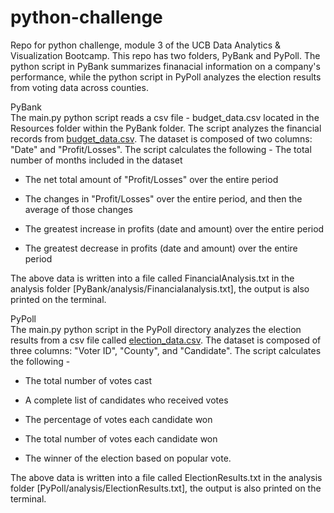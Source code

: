 # python-challenge
Repo for python challenge, module 3 of the UCB Data Analytics &amp; Visualization Bootcamp.
This repo has two folders, PyBank and PyPoll. The python script in PyBank summarizes finanacial information on a company's performance, while the python script in PyPoll analyzes the election results from voting data across counties.

PyBank<br>
The main.py python script reads a csv file - budget_data.csv located in the Resources folder within the PyBank folder. The script analyzes the financial records from [budget_data.csv](PyBank/Resources/budget_data.csv). The dataset is composed of two columns: "Date" and "Profit/Losses". The script calculates the following - 
The total number of months included in the dataset

* The net total amount of "Profit/Losses" over the entire period

* The changes in "Profit/Losses" over the entire period, and then the average of those changes

* The greatest increase in profits (date and amount) over the entire period

* The greatest decrease in profits (date and amount) over the entire period

The above data is written into a file called FinancialAnalysis.txt in the analysis folder [PyBank/analysis/Financialanalysis.txt], the output is also printed on the terminal.

PyPoll<br>
The main.py python script in the PyPoll directory analyzes the election results from a csv file called [election_data.csv](PyPoll/Resources/election_data.csv). The dataset is composed of three columns: "Voter ID", "County", and "Candidate". The script calculates the following - 
* The total number of votes cast

* A complete list of candidates who received votes

* The percentage of votes each candidate won

* The total number of votes each candidate won

* The winner of the election based on popular vote.

The above data is written into a file called ElectionResults.txt in the analysis folder [PyPoll/analysis/ElectionResults.txt], the output is also printed on the terminal.
